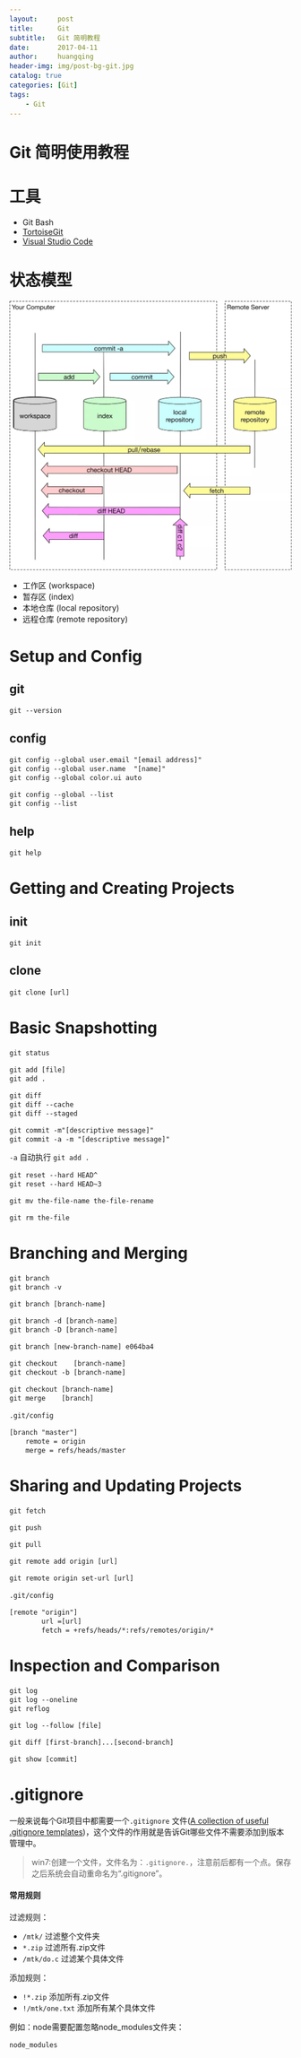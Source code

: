 ```yaml
---
layout:     post
title:      Git
subtitle:   Git 简明教程
date:       2017-04-11
author:     huangqing
header-img: img/post-bg-git.jpg
catalog: true
categories: [Git]
tags:
    - Git
---
```




# Git 简明使用教程

# **工具**

+ Git Bash
+ [TortoiseGit](https://tortoisegit.org/)
+ [Visual Studio Code](https://code.visualstudio.com/)


# 状态模型

![](/images/git/state-model.jpg)

+ 工作区 (workspace)
+ 暂存区 (index)
+ 本地仓库 (local repository)
+ 远程仓库 (remote repository)

# Setup and Config

## git

```Shell
git --version
```

## config

```Shell
git config --global user.email "[email address]"
git config --global user.name  "[name]"
git config --global color.ui auto
```

```Shell
git config --global --list
git config --list
```

## help 

```Shell
git help
```

# Getting and Creating Projects

## init

```Shell
git init
```

## clone

```Shell
git clone [url]
```

# Basic Snapshotting

```Shell
git status
```

```Shell
git add [file]
git add .
```

```Shell
git diff
git diff --cache
git diff --staged
```

```Shell
git commit -m"[descriptive message]"
git commit -a -m "[descriptive message]"
```
`-a` 自动执行 `git add .`

```Shell
git reset --hard HEAD^
git reset --hard HEAD~3
```

```
git mv the-file-name the-file-rename
```

```
git rm the-file
```


# Branching and Merging

```
git branch
git branch -v
```

```
git branch [branch-name]
```

```
git branch -d [branch-name]
git branch -D [branch-name]
```

```
git branch [new-branch-name] e064ba4
```

```
git checkout    [branch-name]
git checkout -b [branch-name]
```

```
git checkout [branch-name]
git merge    [branch]
```

`.git/config`

```
[branch "master"]
	remote = origin
	merge = refs/heads/master
```

# Sharing and Updating Projects

```
git fetch
```

```
git push
```

```
git pull
```

```
git remote add origin [url]
```

```
git remote origin set-url [url]
```

`.git/config`
```Shell
[remote "origin"]
        url =[url]
        fetch = +refs/heads/*:refs/remotes/origin/*
```

# Inspection and Comparison

```
git log
git log --oneline
git reflog
```

```
git log --follow [file]
```

```
git diff [first-branch]...[second-branch]
```

```
git show [commit]
```

# .gitignore

一般来说每个Git项目中都需要一个`.gitignore` 文件([A collection of useful .gitignore templates](https://github.com/github/gitignore))，这个文件的作用就是告诉Git哪些文件不需要添加到版本管理中。

>win7:创建一个文件，文件名为：`.gitignore.`，注意前后都有一个点。保存之后系统会自动重命名为“.gitignore”。

#### 常用规则

过滤规则：

+ `/mtk/` 过滤整个文件夹
+ `*.zip` 过滤所有.zip文件
+ `/mtk/do.c` 过滤某个具体文件

添加规则：

+ `!*.zip` 添加所有.zip文件
+ `!/mtk/one.txt` 添加所有某个具体文件

例如：node需要配置忽略node_modules文件夹：

```
node_modules
```